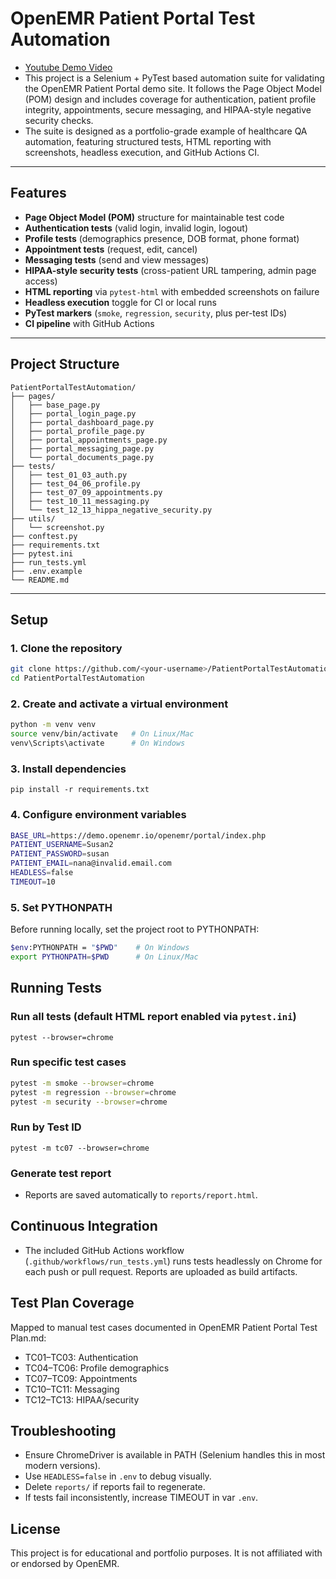 # OpenEMR Patient Portal Test Automation
- [Youtube Demo Video](https://www.youtube.com/watch?v=fyhguduQQjg)
- This project is a Selenium + PyTest based automation suite for validating the OpenEMR Patient Portal demo site. It follows the Page Object Model (POM) design and includes coverage for authentication, patient profile integrity, appointments, secure messaging, and HIPAA-style negative security checks.
- The suite is designed as a portfolio-grade example of healthcare QA automation, featuring structured tests, HTML reporting with screenshots, headless execution, and GitHub Actions CI.

---

## Features

- **Page Object Model (POM)** structure for maintainable test code
- **Authentication tests** (valid login, invalid login, logout)
- **Profile tests** (demographics presence, DOB format, phone format)
- **Appointment tests** (request, edit, cancel)
- **Messaging tests** (send and view messages)
- **HIPAA-style security tests** (cross-patient URL tampering, admin page access)
- **HTML reporting** via `pytest-html` with embedded screenshots on failure
- **Headless execution** toggle for CI or local runs
- **PyTest markers** (`smoke`, `regression`, `security`, plus per-test IDs)
- **CI pipeline** with GitHub Actions

---

## Project Structure
```text
PatientPortalTestAutomation/
├── pages/                   
│   ├── base_page.py
│   ├── portal_login_page.py
│   ├── portal_dashboard_page.py
│   ├── portal_profile_page.py
│   ├── portal_appointments_page.py
│   ├── portal_messaging_page.py
│   └── portal_documents_page.py
├── tests/                   
│   ├── test_01_03_auth.py
│   ├── test_04_06_profile.py
│   ├── test_07_09_appointments.py
│   ├── test_10_11_messaging.py
│   └── test_12_13_hippa_negative_security.py
├── utils/                   
│   └── screenshot.py
├── conftest.py              
├── requirements.txt         
├── pytest.ini               
├── run_tests.yml            
├── .env.example             
└── README.md
```

---

## Setup

### 1. Clone the repository
```bash
git clone https://github.com/<your-username>/PatientPortalTestAutomation.git
cd PatientPortalTestAutomation
```

### 2. Create and activate a virtual environment
```bash
python -m venv venv
source venv/bin/activate   # On Linux/Mac
venv\Scripts\activate      # On Windows
```

### 3. Install dependencies
`pip install -r requirements.txt`

### 4. Configure environment variables

```bash
BASE_URL=https://demo.openemr.io/openemr/portal/index.php
PATIENT_USERNAME=Susan2
PATIENT_PASSWORD=susan
PATIENT_EMAIL=nana@invalid.email.com
HEADLESS=false
TIMEOUT=10
```

### 5. Set PYTHONPATH
Before running locally, set the project root to PYTHONPATH:
```bash
$env:PYTHONPATH = "$PWD"    # On Windows
export PYTHONPATH=$PWD      # On Linux/Mac
```

## Running Tests

### Run all tests (default HTML report enabled via `pytest.ini`)
`pytest --browser=chrome`

### Run specific test cases
```bash
pytest -m smoke --browser=chrome
pytest -m regression --browser=chrome
pytest -m security --browser=chrome
```

### Run by Test ID
```pytest -m tc07 --browser=chrome```

### Generate test report
- Reports are saved automatically to `reports/report.html`.

## Continuous Integration
- The included GitHub Actions workflow (`.github/workflows/run_tests.yml`) runs tests headlessly on Chrome for each push or pull request. Reports are uploaded as build artifacts.

## Test Plan Coverage
Mapped to manual test cases documented in OpenEMR Patient Portal Test Plan.md:
- TC01–TC03: Authentication
- TC04–TC06: Profile demographics
- TC07–TC09: Appointments
- TC10–TC11: Messaging
- TC12–TC13: HIPAA/security

## Troubleshooting
- Ensure ChromeDriver is available in PATH (Selenium handles this in most modern versions).
- Use `HEADLESS=false` in `.env` to debug visually.
- Delete `reports/` if reports fail to regenerate.
- If tests fail inconsistently, increase TIMEOUT in var `.env`.

## License
This project is for educational and portfolio purposes. It is not affiliated with or endorsed by OpenEMR.
